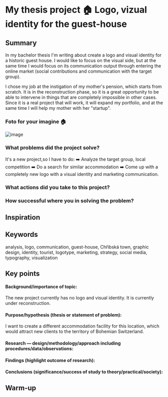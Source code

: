 # My thesis project 🏠 Logo, vizual identity for the guest-house

## Summary
In my bachelor thesis I'm writing about create a logo and visual identity for a historic guest house.
I would like to focus on the visual side, but at the same time I would focus on its communication output through entering the online market (social contributions and communication with the target group).

I chose my job at the instigation of my mother's pension, which starts from scratch. It is in the reconstruction phase, so it is a great opportunity to be able to intervene in things that are completely impossible in other cases. Since it is a real project that will work, it will expand my portfolio, and at the same time I will help my mother with her "startup".

### Foto for your imagine 🏠

![image](Chřibská.jpg)

### What problems did the project solve?

It's a new project,so I have to do:
➡️ Analyze the target group, local competition
➡️ Do a search for similar accommodation
➡️ Come up with a completely new logo with a visual identity and marketing communication. 

### What actions did you take to this project?

### How successful where you in solving the problem?

## Inspiration
## Keywords 
analysis, logo, communication, guest-house, Chřibská town, graphic design, identity, tourist, logotype, marketing, strategy, social media, typography, visualization

## Key points

#### Background/importance of topic: 
The new project currently has no logo and visual identity. It is currently under reconstruction. 
#### Purpose/hypothesis (thesis or statement of problem): 
I want to create a different accommodation facility for this location, which would attract new clients to the territory of Bohemian Switzerland.
#### Research — design/methodology/approach including procedures/data/observations: 
#### Findings (highlight outcome of research): 
#### Conclusions (significance/success of study to theory/practical/society): 
## Warm-up
